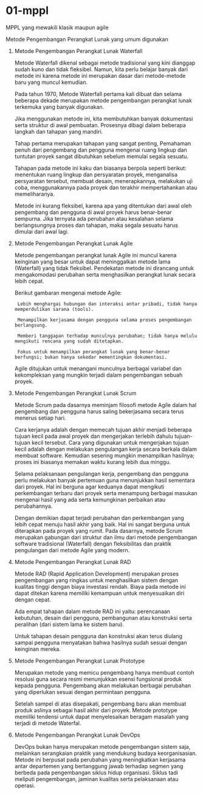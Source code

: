 # 01-mppl
MPPL yang mewakili klasik maupun agile

Metode Pengembangan Perangkat Lunak yang umum digunakan

1. Metode Pengembangan Perangkat Lunak Waterfall

    Metode Waterfall dikenal sebagai metode tradisional yang kini dianggap sudah kuno dan tidak fleksibel. Namun, kita perlu belajar banyak dari metode ini karena metode ini merupakan dasar dari metode-metode baru yang muncul kemudian.

    Pada tahun 1970, Metode Waterfall pertama kali dibuat dan selama beberapa dekade merupakan metode pengembangan perangkat lunak terkemuka yang banyak digunakan. 

    Jika menggunakan metode ini, kita membutuhkan banyak dokumentasi serta struktur di awal pembuatan. Prosesnya dibagi dalam beberapa langkah dan tahapan yang mandiri. 
        
    Tahap pertama merupakan tahapan yang sangat penting, Pemahaman penuh dari pengembang dan pengguna mengenai ruang lingkup dan tuntutan proyek sangat dibutuhkan sebelum memulai segala sesuatu.

    Tahapan pada metode ini kaku dan biasanya berpola seperti berikut: menentukan ruang lingkup dan persyaratan proyek, menganalisa persyaratan tersebut, membuat desain, menerapkannya, melakukan uji coba, menggunakannya pada proyek dan terakhir mempertahankan atau memeliharanya.
        
    Metode ini kurang fleksibel, karena apa yang ditentukan dari awal oleh pengembang dan pengguna di awal proyek harus benar-benar sempurna. Jika ternyata ada perubahan atau kesalahan selama berlangsungnya proses dan tahapan, maka segala sesuatu harus dimulai dari awal lagi.

2. Metode Pengembangan Perangkat Lunak Agile

    Metode pengembangan perangkat lunak Agile ini muncul karena keinginan yang besar untuk dapat meninggalkan metode lama (Waterfall) yang tidak fleksibel. Pendekatan metode ini dirancang untuk mengakomodasi perubahan serta menghasilkan perangkat lunak secara lebih cepat.

    Berikut gambaran mengenai metode Agile:

        Lebih menghargai hubungan dan interaksi antar pribadi, tidak hanya memperdulikan sarana (tools).

        Menampilkan kerjasama dengan pengguna selama proses pengembangan berlangsung.

        Memberi tanggapan terhadap munculnya perubahan; tidak hanya melulu mengikuti rencana yang sudah ditetapkan.

        Fokus untuk menampilkan perangkat lunak yang benar-benar berfungsi; bukan hanya sekedar mementingkan dokumentasi.

    Agile ditujukan untuk menangani munculnya berbagai variabel dan kekompleksan yang mungkin terjadi dalam pengembangan sebuah proyek.

3. Metode Pengembangan Perangkat Lunak Scrum

    Metode Scrum pada dasarnya meminjam filosofi metode Agile dalam hal pengembang dan pengguna harus saling bekerjasama secara terus menerus setiap hari.
    
    Cara kerjanya adalah dengan memecah tujuan akhir menjadi beberapa tujuan kecil pada awal proyek dan mengerjakan terlebih dahulu tujuan-tujuan kecil tersebut. 
    Cara yang digunakan untuk mengerjakan tujuan kecil adalah dengan melakukan pengulangan kerja secara berkala dalam membuat software. 
    Kemudian sesering mungkin menampilkan hasilnya; proses ini biasanya memakan waktu kurang lebih dua minggu.

    Selama pelaksanaan pengulangan kerja, pengembang dan pengguna perlu melakukan banyak pertemuan guna menunjukkan hasil sementara dari proyek. 
    Hal ini berguna agar keduanya dapat mengikuti perkembangan terbaru dari proyek serta menampung berbagai masukan mengenai hasil yang ada serta kemungkinan perbaikan atau perubahannya.

    Dengan demikian dapat terjadi perubahan dan perkembangan yang lebih cepat menuju hasil akhir yang baik. 
    Hal ini  sangat berguna untuk diterapkan pada proyek yang rumit. 
    Pada dasarnya, metode Scrum merupakan gabungan dari struktur dan ilmu dari metode pengembangan software tradisional (Waterfall) dengan fleksibilitas dan praktik pengulangan dari metode Agile yang modern.

4. Metode Pengembangan Perangkat Lunak RAD

    Metode RAD (Rapid Application Development) merupakan proses pengembangan yang ringkas untuk menghasilkan sistem dengan kualitas tinggi dengan biaya investasi rendah. 
    Biaya pada metode ini dapat ditekan karena memiliki kemampuan untuk menyesuaikan diri dengan cepat.

    Ada empat tahapan dalam metode RAD ini yaitu: perencanaan kebutuhan, desain dari pengguna, pembangunan atau konstruksi serta peralihan (dari sistem lama ke sistem baru).
    
    Untuk tahapan desain pengguna dan konstruksi akan terus diulang sampai pengguna menyatakan bahwa hasilnya sudah sesuai dengan keinginan mereka.

5. Metode Pengembangan Perangkat Lunak Prototype

    Merupakan metode yang memicu pengembang hanya membuat contoh resolusi guna secara resmi menunjukkan esensi fungsional produk kepada pengguna. 
    Pengembang akan melakukan berbagai perubahan yang diperlukan sesuai dengan permintaan pengguna.
    
    Setelah sampel di atas disepakati, pengembang baru akan membuat produk aslinya sebagai hasil akhir dari proyek. 
    Metode prototype memiliki tendensi untuk dapat menyelesaikan beragam masalah yang terjadi di metode Waterfal.

6. Metode Pengembangan Perangkat Lunak DevOps

    DevOps bukan hanya merupakan metode pengembangan sistem saja, melainkan serangkaian praktik yang mendukung budaya keorganisasian.
    Metode ini berpusat pada perubahan yang meningkatkan kerjasama antar departemen yang bertanggung jawab terhadap segmen yang berbeda pada pengembangan siklus hidup organisasi. 
    Siklus tadi meliputi pengembangan, jaminan kualitas serta pelaksanaan atau operasi.


